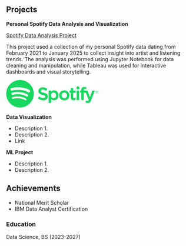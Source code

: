 ## Projects 
**Personal Spotify Data Analysis and Visualization** 

[Spotify Data Analysis Project](https://github.com/IanJBarriger/SpotifyDataAnalysis)

This project used a collection of my personal Spotify data dating from February 2021 to January 2025 to collect insight into artist and listening trends. The analysis was performed using Jupyter Notebook for data cleaning and manipulation, while Tableau was used for interactive dashboards and visual storytelling.

![Spotify](assets/Spotify.png)

**Data Visualization** 
- Description 1. 
- Description 2. 
- Link
  
**ML Project** 
- Description 1. 
- Description 2.

## Achievements 
- National Merit Scholar
- IBM Data Analyst Certification 

### Education 
Data Science, BS (2023-2027)
